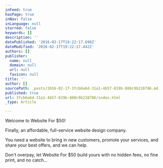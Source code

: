 ```yaml
---
inFeed: true
hasPage: true
inNav: false
inLanguage: null
starred: false
keywords: []
description: ''
datePublished: '2016-02-17T19:22:17.698Z'
dateModified: '2016-02-17T19:22:17.442Z'
authors: []
publisher:
  name: null
  domain: null
  url: null
  favicon: null
title: ''
author: []
sourcePath: _posts/2016-02-17-3fcb6a6d-31a1-4b57-819b-880c9b228786.md
published: true
url: 3fcb6a6d-31a1-4b57-819b-880c9b228786/index.html
_type: Article

---
```

Welcome to Website For $50!

Finally, an affordable, full-service website design company.

You need a website to bring in new customers, promote your services, and share your best offers, and we can help.

Don't overpay, let Website For $50 build yours with no hidden fees, no fine print, and no catch...